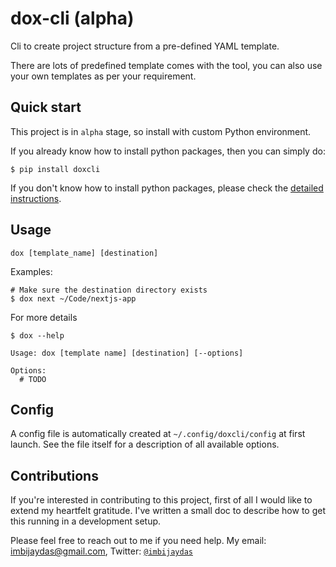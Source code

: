 # dox-cli (alpha)

Cli to create project structure from a pre-defined YAML template.

There are lots of predefined template comes with the tool, you can also use your own templates as per your requirement.

## Quick start

This project is in `alpha` stage, so install with custom Python environment.

If you already know how to install python packages, then you can simply do:

```shell
$ pip install doxcli
```

If you don't know how to install python packages, please check the [detailed instructions](https://pip.pypa.io/en/latest/installation/).

## Usage

```shell
dox [template_name] [destination]
```

Examples:

```shell
# Make sure the destination directory exists
$ dox next ~/Code/nextjs-app
```

For more details

```shell
$ dox --help

Usage: dox [template name] [destination] [--options]

Options:
  # TODO
```

## Config

A config file is automatically created at `~/.config/doxcli/config` at first launch. See the file itself for a description of all available options.


## Contributions

If you're interested in contributing to this project, first of all I would like to extend my heartfelt gratitude. I've written a small doc to describe how to get this running in a development setup.

Please feel free to reach out to me if you need help.
My email: imbijaydas@gmail.com, Twitter: [`@imbijaydas`](https://twitter.com/imBijayDas)
